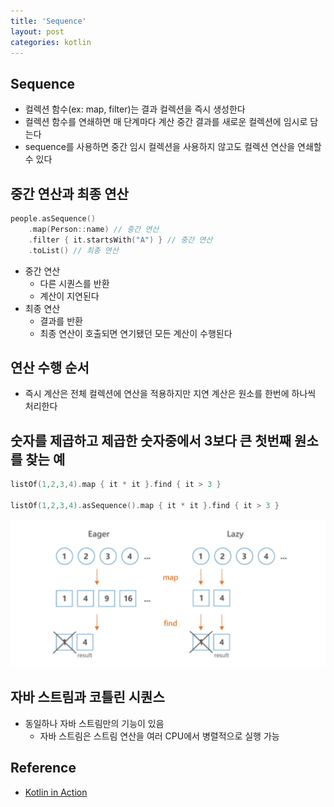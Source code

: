 ```yaml
---
title: 'Sequence'
layout: post
categories: kotlin
---
```


## Sequence
- 컬렉션 함수(ex: map, filter)는 결과 컬렉션을 즉시 생성한다
- 컬렉션 함수를 연쇄하면 매 단계마다 계산 중간 결과를 새로운 컬렉션에 임시로 담는다
- sequence를 사용하면 중간 임시 컬렉션을 사용하지 않고도 컬렉션 연산을 연쇄할 수 있다

## 중간 연산과 최종 연산
```kotlin
people.asSequence()
    .map(Person::name) // 중간 연산
    .filter { it.startsWith("A") } // 중간 연산
    .toList() // 최종 연산
```
- 중간 연산
  - 다른 시퀀스를 반환
  - 계산이 지연된다
- 최종 연산
  - 결과를 반환
  - 최종 연산이 호출되면 연기됐던 모든 계산이 수행된다

## 연산 수행 순서
- 즉시 계산은 전체 컬렉션에 연산을 적용하지만 지연 계산은 원소를 한번에 하나씩 처리한다

## 숫자를 제곱하고 제곱한 숫자중에서 3보다 큰 첫번째 원소를 찾는 예
```kotlin
listOf(1,2,3,4).map { it * it }.find { it > 3 }

listOf(1,2,3,4).asSequence().map { it * it }.find { it > 3 }
```
![](/asset/images/kotlin/sequence_01.png)

## 자바 스트림과 코틀린 시퀀스
- 동일하나 자바 스트림만의 기능이 있음
  - 자바 스트림은 스트림 연산을 여러 CPU에서 병렬적으로 실행 가능

## Reference
- [Kotlin in Action](http://www.yes24.com/Product/Goods/55148593)